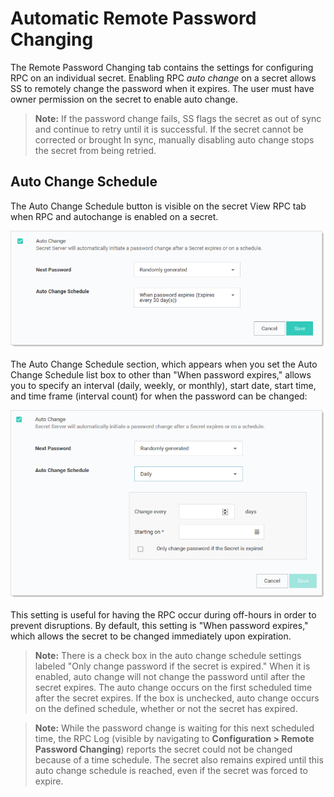 [title]: # (Automatic Remote Password Changing)
[tags]: # (Automatic Remote Password Changing)
[priority]: # (1000)

# Automatic Remote Password Changing

The Remote Password Changing tab contains the settings for configuring RPC on an individual secret. Enabling RPC _auto change_ on a secret allows SS to remotely change the password when it expires. The user must have owner permission on the secret to enable auto change.

> **Note:** If the password change fails, SS flags the secret as out of sync and continue to retry until it is successful. If the secret cannot be corrected or brought In sync, manually disabling auto change stops the secret from being retried.

## Auto Change Schedule

The Auto Change Schedule button is visible on the secret View RPC tab when RPC and autochange is enabled on a secret.

![image-20200527095304651](images/image-20200527095304651.png)

The Auto Change Schedule section, which appears when you set the Auto Change Schedule list box to other than "When password expires," allows you to specify an interval (daily, weekly, or monthly), start date, start time, and time frame (interval count) for when the password can be changed:

![image-20200527095610715](images/image-20200527095610715.png)

This setting is useful for having the RPC occur during off-hours in order to prevent disruptions. By default, this setting is "When password expires," which allows the secret to be changed immediately upon expiration.

> **Note:** There is a check box in the auto change schedule settings labeled "Only change password if the secret is expired." When it is enabled, auto change will not change the password until after the secret expires. The auto change occurs on the first scheduled time after the secret expires. If the box is unchecked, auto change occurs on the defined schedule, whether or not the secret has expired.

> **Note:** While the password change is waiting for this next scheduled time, the RPC Log (visible by navigating to **Configuration > Remote Password Changing**) reports the secret could not be changed because of a time schedule. The secret also remains expired until this auto change schedule is reached, even if the secret was forced to expire.


